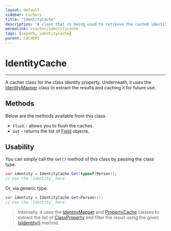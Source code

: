 ```yaml
---
layout: default
sidebar: cachers
title: "IdentityCache"
description: "A class that is being used to retrieve the cached identity field of the class or data entity."
permalink: /cacher/identitycache
tags: [repodb, identitycache]
parent: CACHERS
---
```


# IdentityCache

---

A cacher class for the class identity property. Underneath, it uses the [IdentityMapper](/mapper/identitymapper) class to extract the results and caching it for future use.

## Methods

Below are the methods available from this class.

- `Flush` - allows you to flush the caches.
- `Get` - returns the list of [Field](/class/field) objects.

## Usability

You can simply call the `Get()` method of this class by passing the class type.

```csharp
var identity = IdentityCache.Get(typeof(Person));
// Use the 'identity' here
```

Or, via generic type.

```csharp
var identity = IdentityCache.Get<Person>();
// Use the 'identity' here
```

> Internally, it uses the [IdentityMapper](/mapper/identitymapper) and [PropertyCache](/cacher/propertycache) classes to extract the list of [ClassProperty](/class/classproperty) and filter the result using the given [IsIdentity()](/class/classproperty#isidentity) method.